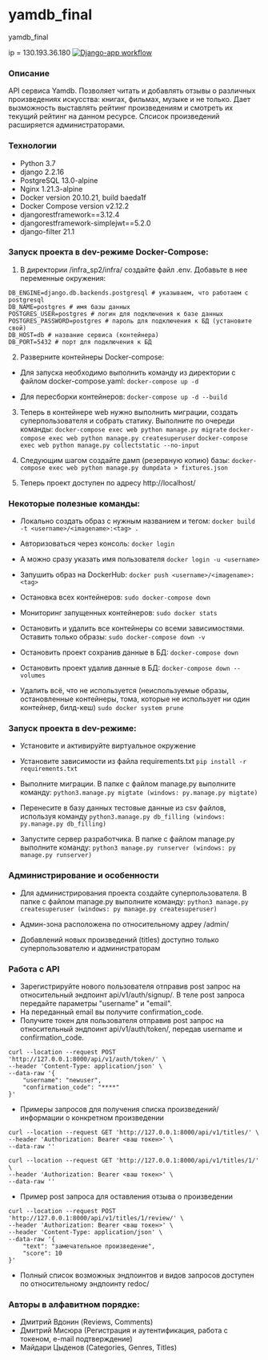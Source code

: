# yamdb_final
yamdb_final

ip = 130.193.36.180
[![Django-app workflow](https://github.com/MaidariTs/yamdb_final/actions/workflows/yamdb_workflow.yml/badge.svg)](https://github.com/MaidariTs/yamdb_final/actions/workflows/yamdb_workflow.yml)


### Описание
API сервиса Yamdb. Позволяет читать и добавлять отзывы о различных произведениях искусства: книгах, фильмах, музыке и не только.
Дает вызможность выставлять рейтинг произведениям и смотреть их текущий рейтинг на данном ресурсе.
Спсисок произведений расширяется администраторами.

### Технологии
- Python 3.7
- django 2.2.16
- PostgreSQL 13.0-alpine
- Nginx 1.21.3-alpine
- Docker version 20.10.21, build baeda1f
- Docker Compose version v2.12.2
- djangorestframework==3.12.4
- djangorestframework-simplejwt==5.2.0
- django-filter 21.1


### Запуск проекта в dev-режиме Docker-Compose:
1. В директории /infra_sp2/infra/ создайте файл .env. Добавьте в нее переменные окружения:
```
DB_ENGINE=django.db.backends.postgresql # указываем, что работаем с postgresql
DB_NAME=postgres # имя базы данных
POSTGRES_USER=postgres # логин для подключения к базе данных
POSTGRES_PASSWORD=postgres # пароль для подключения к БД (установите свой)
DB_HOST=db # название сервиса (контейнера)
DB_PORT=5432 # порт для подключения к БД
```
2. Разверните контейнеры Docker-compose:

- Для запуска необходимо выполнить команду из директории с файлом docker-compose.yaml:
``` docker-compose up -d ```

- Для пересборки контейнеров:
``` docker-compose up -d --build ```

3. Теперь в контейнере web нужно выполнить миграции, создать суперпользователя и собрать статику.
Выполните по очереди команды:
``` docker-compose exec web python manage.py migrate ```
``` docker-compose exec web python manage.py createsuperuser ```
``` docker-compose exec web python manage.py collectstatic --no-input ```

4. Следующим шагом создайте дамп (резервную копию) базы:
``` docker-compose exec web python manage.py dumpdata > fixtures.json ```

5. Теперь проект доступен по адресу http://localhost/


### Некоторые полезные команды:
- Локально создать образ с нужным названием и тегом:
``` docker build -t <username>/<imagename>:<tag> . ```

- Авторизоваться через консоль:
``` docker login ```

- А можно сразу указать имя пользователя
``` docker login -u <username> ```

- Запушить образ на DockerHub:
``` docker push <username>/<imagename>:<tag> ```

- Остановка всех контейнеров:
``` sudo docker-compose down ```

- Мониторинг запущенных контейнеров:
``` sudo docker stats ```

- Остановить и удалить все контейнеры со всеми зависимостями. Оставить только образы:
``` sudo docker-compose down -v ```

- Остановить проект сохранив данные в БД:
``` docker-compose down ```

- Остановить проект удалив данные в БД:
``` docker-compose down --volumes ```

- Удалить всё, что не используется (неиспользуемые образы, остановленные контейнеры, тома, которые не использует ни один контейнер, билд-кеш)
``` sudo docker system prune ```



### Запуск проекта в dev-режиме:
- Установите и активируйте виртуальное окружение
- Установите зависимости из файла requirements.txt
``` pip install -r requirements.txt ```

- Выполните миграции. В папке с файлом manage.py выполните команду:
``` python3.manage.py migtate (windows: py.manage.py migtate) ```

- Перенесите в базу данных тестовые данные из csv файлов, используя команду
``` python3.manage.py db_filling (windows: py.manage.py db_filling) ```

- Запустите сервер разработчика. В папке с файлом manage.py выполните команду:
``` python3 manage.py runserver (windows: py manage.py runserver) ```


### Администрирование и особенности
- Для администрирования проекта создайте суперпользователя. В папке с файлом manage.py выполните команду:
``` python3 manage.py createsuperuser (windows: py manage.py createsuperuser) ```

- Админ-зона расположена по относительному адреу /admin/
- Добавлений новых произведений (titles) доступно только суперпользователю и администраторам


### Работа с API
- Зарегистрируйте нового пользователя отправив post запрос на относительный эндпоинт api/v1/auth/signup/. В теле post запроса передайте параметры "username" и "email".
- На переданный email вы получите confirmation_code.
- Получите токен для пользователя отправив post запрос на относительный эндпоинт api/v1/auth/token/, передав username и confirmation_code.
```
curl --location --request POST 'http://127.0.0.1:8000/api/v1/auth/token/' \
--header 'Content-Type: application/json' \
--data-raw '{
    "username": "newuser",
    "confirmation_code": "****"
}'
```
- Примеры запросов для получения списка произведений/информации о конкретном произведении
```
curl --location --request GET 'http://127.0.0.1:8000/api/v1/titles/' \
--header 'Authorization: Bearer <ваш токен>' \
--data-raw ''
```
```
curl --location --request GET 'http://127.0.0.1:8000/api/v1/titles/1/' \
--header 'Authorization: Bearer <ваш токен>' \
--data-raw ''
```
- Пример post запроса для оставления отзыва о произведении
```
curl --location --request POST 'http://127.0.0.1:8000/api/v1/titles/1/review/' \
--header 'Authorization: Bearer <ваш токен>' \
--header 'Content-Type: application/json' \
--data-raw '{
    "text": "замечательное произведение",
    "score": 10
}'
```
- Полный список возможных эндпоинтов и видов запросов доступен по относительному эндпоинту redoc/

### Авторы в алфавитном порядке:
- Дмитрий Вдонин (Reviews, Comments)
- Дмитрий Мисюра (Регистрация и аутентификация, работа с токеном, e-mail подтверждение)
- Майдари Цыденов (Categories, Genres, Titles)
